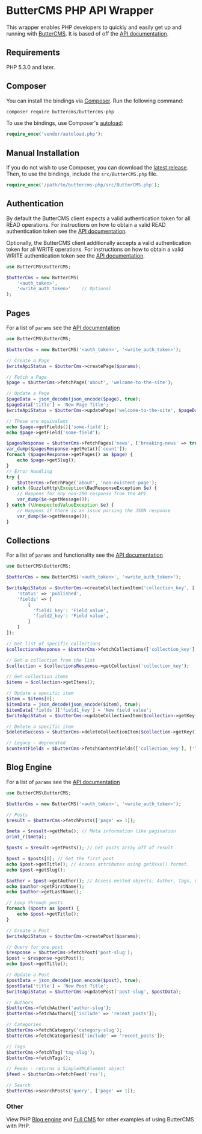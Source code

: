 # ButterCMS PHP API Wrapper

This wrapper enables PHP developers to quickly and easily get up and running with [ButterCMS](https://buttercms.com/). It is based of off the [API documentation](https://buttercms.com/docs/api/).

## Requirements

PHP 5.3.0 and later.

## Composer

You can install the bindings via [Composer](http://getcomposer.org/). Run the following command:

```bash
composer require buttercms/buttercms-php
```

To use the bindings, use Composer's [autoload](https://getcomposer.org/doc/00-intro.md#autoloading):

```php
require_once('vendor/autoload.php');
```

## Manual Installation

If you do not wish to use Composer, you can download the [latest release](https://github.com/buttercms/buttercms-php/releases). Then, to use the bindings, include the `src/ButterCMS.php` file.

```php
require_once('/path/to/buttercms-php/src/ButterCMS.php');
```

## Authentication

By default the ButterCMS client expects a valid authentication token for all READ operations. For instructions on how to obtain a valid READ authentication token see the [API documentation](https://buttercms.com/docs/api/#authentication).

Optionally, the ButterCMS client additionally accepts a valid authentication token for all WRITE operations. For instructions on how to obtain a valid WRITE authentication token see the [API documentation](https://buttercms.com/docs/api/#write-authentication).

```php
use ButterCMS\ButterCMS;

$butterCms = new ButterCMS(
    '<auth_token>',
    '<write_auth_token>'    // Optional
);
```

## Pages

For a list of `params` see the [API documentation](https://buttercms.com/docs/api/?php#pages)

```php
use ButterCMS\ButterCMS;

$butterCms = new ButterCMS('<auth_token>', '<write_auth_token>');

// Create a Page
$writeApiStatus = $butterCms->createPage($params);

// Fetch a Page
$page = $butterCms->fetchPage('about', 'welcome-to-the-site');

// Update a Page
$pageData = json_decode(json_encode($page), true);
$pageData['title'] = 'New Page Title';
$writeApiStatus = $butterCms->updatePage('welcome-to-the-site', $pageData);

// These are equivalent
echo $page->getFields()['some-field'];
echo $page->getField('some-field');

$pagesResponse = $butterCms->fetchPages('news', ['breaking-news' => true]);
var_dump($pagesResponse->getMeta()['count']);
foreach ($pagesResponse->getPages() as $page) {
    echo $page->getSlug();
}
// Error Handling
try {
    $butterCms->fetchPage('about', 'non-existent-page');
} catch (GuzzleHttp\Exception\BadResponseException $e) {
    // Happens for any non-200 response from the API
    var_dump($e->getMessage());
} catch (\UnexpectedValueException $e) {
    // Happens if there is an issue parsing the JSON response
    var_dump($e->getMessage());
}
```

## Collections

For a list of `params` and functionality see the [API documentation](https://buttercms.com/docs/api/#collections)

```php
use ButterCMS\ButterCMS;

$butterCms = new ButterCMS('<auth_token>', '<write_auth_token>');

$writeApiStatus = $butterCms->createCollectionItem('collection_key', [
    'status' => 'published',
    'fields' => [
        [
          'field1_key': 'Field value',
          'field2_key': 'Field value',
        ]
    ]
]);

// Get list of specific collections
$collectionsResponse = $butterCms->fetchCollections(['collection_key'], ['locale' => 'en']);

// Get a collection from the list
$collection = $collectionsResponse->getCollection('collection_key');

// Get collection items
$items = $collection->getItems();

// Update a specific item
$item = $items[0];
$itemData = json_decode(json_encode($item), true);
$itemData['fields']['field1_key'] = 'New field value';
$writeApiStatus = $butterCms->updateCollectionItem($collection->getKey(), $item->getId(), $itemData);

// Delete a specific item
$deleteSuccess = $butterCms->deleteCollectionItem($collection->getKey(), $item->getId());

// Legacy - deprecated
$contentFields = $butterCms->fetchContentFields(['collection_key'], ['locale' => 'en']);

```

## Blog Engine

For a list of `params` see the [API documentation](https://buttercms.com/docs/api/?php#blog-engine)

```php
use ButterCMS\ButterCMS;

$butterCms = new ButterCMS('<auth_token>', '<write_auth_token>');

// Posts
$result = $butterCms->fetchPosts(['page' => 1]);

$meta = $result->getMeta(); // Meta information like pagination
print_r($meta);

$posts = $result->getPosts(); // Get posts array off of result

$post = $posts[0]; // Get the first post
echo $post->getTitle(); // Access attributes using getXxxx() format.
echo $post->getSlug();

$author = $post->getAuthor(); // Access nested objects: Author, Tags, Categories like so
echo $author->getFirstName();
echo $author->getLastName();

// Loop through posts
foreach ($posts as $post) {
    echo $post->getTitle();
}

// Create a Post
$writeApiStatus = $butterCms->createPost($params);

// Query for one post
$response = $butterCms->fetchPost('post-slug');
$post = $response->getPost();
echo $post->getTitle();

// Update a Post
$postData = json_decode(json_encode($post), true);
$postData['title'] = 'New Post Title';
$writeApiStatus = $butterCms->updatePost('post-slug', $postData);

// Authors
$butterCms->fetchAuthor('author-slug');
$butterCms->fetchAuthors(['include' => 'recent_posts']);

// Categories
$butterCms->fetchCategory('category-slug');
$butterCms->fetchCategories(['include' => 'recent_posts']);

// Tags
$butterCms->fetchTag('tag-slug');
$butterCms->fetchTags();

// Feeds - returns a SimpleXMLElement object
$feed = $butterCms->fetchFeed('rss');

// Search
$butterCms->searchPosts('query', ['page' => 1]);
```

### Other

View PHP [Blog engine](https://buttercms.com/php-blog-engine/) and [Full CMS](https://buttercms.com/php-cms/) for other examples of using ButterCMS with PHP.
